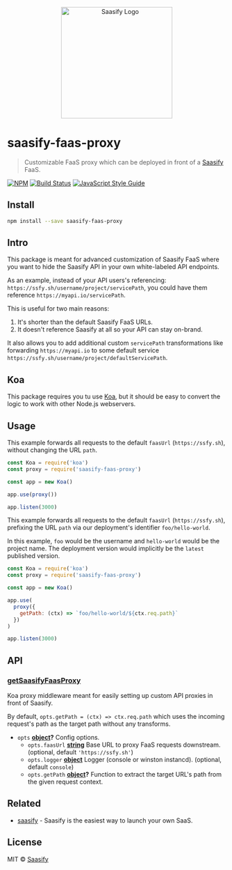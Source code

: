 <p align="center">
  <a href="https://saasify.sh" title="Saasify">
    <img src="https://raw.githubusercontent.com/saasify-sh/saasify/master/logo-vert-white@4x.png" alt="Saasify Logo" width="256" />
  </a>
</p>

# saasify-faas-proxy

> Customizable FaaS proxy which can be deployed in front of a [Saasify](https://saasify.sh) FaaS.

[![NPM](https://img.shields.io/npm/v/saasify-faas-proxy.svg)](https://www.npmjs.com/package/saasify-faas-proxy) [![Build Status](https://travis-ci.com/saasify-sh/saasify.svg?branch=master)](https://travis-ci.com/saasify-sh/saasify) [![JavaScript Style Guide](https://img.shields.io/badge/code_style-standard-brightgreen.svg)](https://standardjs.com)

## Install

```bash
npm install --save saasify-faas-proxy
```

## Intro

This package is meant for advanced customization of Saasify FaaS where you want to hide the Saasify API in your own white-labeled API endpoints.

As an example, instead of your API users's referencing: `https://ssfy.sh/username/project/servicePath`, you could have them reference `https://myapi.io/servicePath`.

This is useful for two main reasons:

1.  It's shorter than the default Saasify FaaS URLs.
2.  It doesn't reference Saasify at all so your API can stay on-brand.

It also allows you to add additional custom `servicePath` transformations like forwarding `https://myapi.io` to some default service `https://ssfy.sh/username/project/defaultServicePath`.

## Koa

This package requires you tu use [Koa](https://koajs.com), but it should be easy to convert the logic to work with other Node.js webservers.

## Usage

This example forwards all requests to the default `faasUrl` (`https://ssfy.sh`), without changing the URL `path`.

```js
const Koa = require('koa')
const proxy = require('saasify-faas-proxy')

const app = new Koa()

app.use(proxy())

app.listen(3000)
```

This example forwards all requests to the default `faasUrl` (`https://ssfy.sh`), prefixing the URL `path` via our deployment's identifier `foo/hello-world`.

In this example, `foo` would be the username and `hello-world` would be the project name. The deployment version would implicitly be the `latest` published version.

```js
const Koa = require('koa')
const proxy = require('saasify-faas-proxy')

const app = new Koa()

app.use(
  proxy({
    getPath: (ctx) => `foo/hello-world/${ctx.req.path}`
  })
)

app.listen(3000)
```

## API

<!-- Generated by documentation.js. Update this documentation by updating the source code. -->

### [getSaasifyFaasProxy](https://git@github.com/:saasify-sh/saasify/blob/f99fc39640379c6b0554aae66a5eba5485797493/packages/saasify-faas-proxy/index.js#L24-L114)

Koa proxy middleware meant for easily setting up custom API proxies in front of Saasify.

By default, `opts.getPath = (ctx) => ctx.req.path` which uses the incoming request's path
as the target path without any transforms.

-   `opts` **[object](https://developer.mozilla.org/docs/Web/JavaScript/Reference/Global_Objects/Object)?** Config options.
    -   `opts.faasUrl` **[string](https://developer.mozilla.org/docs/Web/JavaScript/Reference/Global_Objects/String)** Base URL to proxy FaaS requests downstream. (optional, default `'https://ssfy.sh'`)
    -   `opts.logger` **[object](https://developer.mozilla.org/docs/Web/JavaScript/Reference/Global_Objects/Object)** Logger (console or winston instancd). (optional, default `console`)
    -   `opts.getPath` **[object](https://developer.mozilla.org/docs/Web/JavaScript/Reference/Global_Objects/Object)?** Function to extract the target URL's path from the given request context.

## Related

-   [saasify](https://saasify.sh) - Saasify is the easiest way to launch your own SaaS.

## License

MIT © [Saasify](https://saasify.sh)
